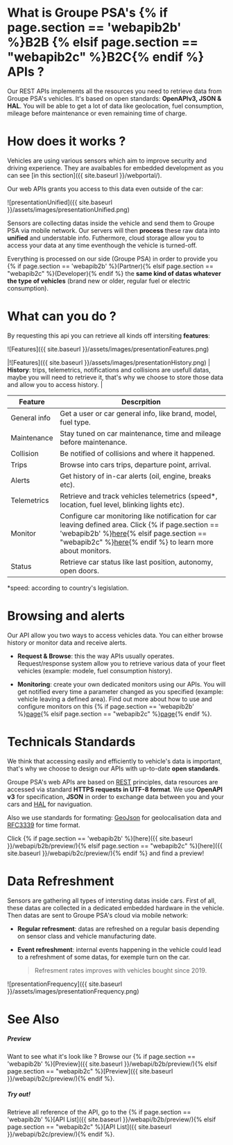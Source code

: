 # What is Groupe PSA's {% if page.section == 'webapib2b' %}B2B {% elsif page.section == "webapib2c" %}B2C{% endif %} APIs ?

Our REST APIs implements all the resources you need to retrieve data from Groupe PSA's vehicles. It's based on open standards: **OpenAPIv3, JSON & HAL**. You will be able to get a lot of data like geolocation, fuel consumption, mileage before maintenance or even remaining time of charge.


# How does it works ?

Vehicles are using various sensors which aim to improve security and driving experience. They are avaibables for embedded development as you can see [in this section]({{ site.baseurl }}/webportal/).

Our web APIs grants you access to this data even outside of the car:


![presentationUnified]({{ site.baseurl }}/assets/images/presentationUnified.png)

Sensors are collecting datas inside the vehicle and send them to Groupe PSA via mobile network. Our servers will then **process** these raw data into **unified** and understable info. Futhermore, cloud storage allow you to access your data at any time eventhough the vehicle is turned-off.

Everything is processed on our side (Groupe PSA) in order to provide you {% if page.section == 'webapib2b' %}(Partner){% elsif page.section == "webapib2c" %}(Developer){% endif %} the **same kind of datas whatever the type of vehicles** (brand new or older, regular fuel or electric consumption).


# What can you do ?


By requesting this api you can retrieve all kinds off intersiting **features**:

![Features]({{ site.baseurl }}/assets/images/presentationFeatures.png)

|![Features]({{ site.baseurl }}/assets/images/presentationHistory.png) | **History**: trips, telemetrics, notifications and collisions are usefull datas, maybe you will need to retrieve it, that's why we choose to store those data and allow you to access history. |


|Feature|Descrpition|
|-|-|
|General info|Get a user or car general info, like brand, model, fuel type.|
|Maintenance|Stay tuned on car maintenance, time and mileage before maintenance.|
|Collision|Be notified of collisions and where it happened.|
|Trips|Browse into cars trips, departure point, arrival.|
|Alerts|Get history of in-car alerts (oil, engine, breaks etc).|
|Telemetrics|Retrieve and track vehicles telemetrics (speed*, location, fuel level, blinking lights etc).|
|Monitor|Configure car monitoring like notification for car leaving defined area. Click {% if page.section == 'webapib2b' %}[here]({{site.baseurl}}/webapi/b2b/monitor/){% elsif page.section == "webapib2c" %}[here]({{site.baseurl}}/webapi/b2c/monitor/){% endif %} to learn more about monitors.|
|Status|Retrieve car status like last position, autonomy, open doors.|

*speed: according to country's legislation.

# Browsing and alerts


Our API allow you two ways to access vehicles data. You can either browse history or monitor data and receive alerts.
- **Request & Browse**: this the way APIs usually operates. Request/response system allow you to retrieve various data of your fleet vehicles (example: modele, fuel consumption history).

- **Monitoring**: create your own dedicated monitors using our APIs. You will get notified every time a parameter changed as you specified (example: vehicle leaving a defined area). Find out more about how to use and configure monitors on this {% if page.section == 'webapib2b' %}[page]({{site.baseurl}}/webapi/b2b/monitor/){% elsif page.section == "webapib2c" %}[page]({{site.baseurl}}/webapi/b2c/monitor/){% endif %}.


# Technicals Standards


We think that accessing easily and efficiently to vehicle's data is important, that's why  we choose to design our APIs with up-to-date **open standards**.

Groupe PSA's web APIs are based on [REST](https://en.wikipedia.org/wiki/Representational_state_transfer) principles,  data resources are accessed via standard **HTTPS requests in UTF-8 format**. We use **OpenAPI v3** for specification, **JSON** in order to exchange data between you and your cars and [HAL](https://en.wikipedia.org/wiki/Hypertext_Application_Language) for naviguation.

Also we use standards for formating: [GeoJson](https://en.wikipedia.org/wiki/GeoJSON) for geolocalisation data and [RFC3339](https://www.ietf.org/rfc/rfc3339.txt) for time format.

Click {% if page.section == 'webapib2b' %}[here]({{ site.baseurl }}/webapi/b2b/preview/){% elsif page.section == "webapib2c" %}[here]({{ site.baseurl }}/webapi/b2c/preview/){% endif %} and find a preview!

# Data Refreshment

Sensors are gathering all types of intersting datas inside cars. First of all, these datas are collected in a dedicated embedded hardware in the vehicle. Then datas are sent to Groupe PSA's cloud via mobile network:
- **Regular refresment**:  datas are refreshed on a regular basis depending on sensor class and vehicle manufacturing date.
- **Event refreshment**: internal events happening in the vehicle could lead to a refreshment of some datas, for exemple turn on the car.

  > Refresment rates improves with vehicles bought since 2019.


![presentationFrequency]({{ site.baseurl }}/assets/images/presentationFrequency.png)

# See Also

##### Preview


Want to see what it's look like ? Browse our {% if page.section == 'webapib2b' %}[Preview]({{ site.baseurl }}/webapi/b2b/preview/){% elsif page.section == "webapib2c" %}[Preview]({{ site.baseurl }}/webapi/b2c/preview/){% endif %}.

##### Try out!

Retrieve all reference of the API, go to the {% if page.section == 'webapib2b' %}[API List]({{ site.baseurl }}/webapi/b2b/preview/){% elsif page.section == "webapib2c" %}[API List]({{ site.baseurl }}/webapi/b2c/preview/){% endif %}.
